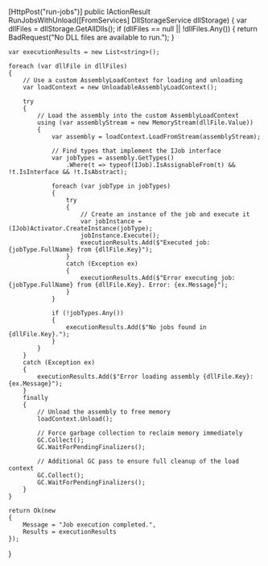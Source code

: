 [HttpPost("run-jobs")]
public IActionResult RunJobsWithUnload([FromServices] DllStorageService dllStorage)
{
    var dllFiles = dllStorage.GetAllDlls();
    if (dllFiles == null || !dllFiles.Any())
    {
        return BadRequest("No DLL files are available to run.");
    }

    var executionResults = new List<string>();

    foreach (var dllFile in dllFiles)
    {
        // Use a custom AssemblyLoadContext for loading and unloading
        var loadContext = new UnloadableAssemblyLoadContext();

        try
        {
            // Load the assembly into the custom AssemblyLoadContext
            using (var assemblyStream = new MemoryStream(dllFile.Value))
            {
                var assembly = loadContext.LoadFromStream(assemblyStream);

                // Find types that implement the IJob interface
                var jobTypes = assembly.GetTypes()
                    .Where(t => typeof(IJob).IsAssignableFrom(t) && !t.IsInterface && !t.IsAbstract);

                foreach (var jobType in jobTypes)
                {
                    try
                    {
                        // Create an instance of the job and execute it
                        var jobInstance = (IJob)Activator.CreateInstance(jobType);
                        jobInstance.Execute();
                        executionResults.Add($"Executed job: {jobType.FullName} from {dllFile.Key}");
                    }
                    catch (Exception ex)
                    {
                        executionResults.Add($"Error executing job: {jobType.FullName} from {dllFile.Key}. Error: {ex.Message}");
                    }
                }

                if (!jobTypes.Any())
                {
                    executionResults.Add($"No jobs found in {dllFile.Key}.");
                }
            }
        }
        catch (Exception ex)
        {
            executionResults.Add($"Error loading assembly {dllFile.Key}: {ex.Message}");
        }
        finally
        {
            // Unload the assembly to free memory
            loadContext.Unload();

            // Force garbage collection to reclaim memory immediately
            GC.Collect();
            GC.WaitForPendingFinalizers();

            // Additional GC pass to ensure full cleanup of the load context
            GC.Collect();
            GC.WaitForPendingFinalizers();
        }
    }

    return Ok(new
    {
        Message = "Job execution completed.",
        Results = executionResults
    });
}
